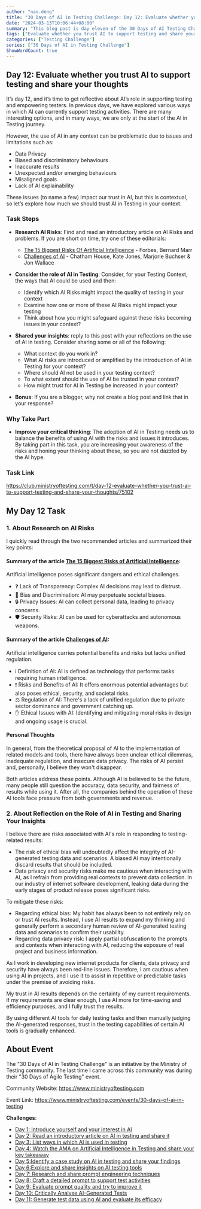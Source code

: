 ```yaml
---
author: "nao.deng"
title: "30 Days of AI in Testing Challenge: Day 12: Evaluate whether you trust AI to support testing and share your thoughts"
date: "2024-03-13T10:06:44+08:00"
summary: "This blog post is day eleven of the 30 Days of AI Testing Challenge, focusing on the use of AI to generate test data and evaluating its effectiveness. The post may include the author's real-world application of AI-generated test data and an assessment of its effectiveness and applicability. By sharing the application and evaluation of AI-generated test data, readers will understand how the author leverages AI technology to generate valid test data and enhance the efficiency of the testing process in real testing environments. This series of events is expected to provide testing professionals with cases of practical application of AI-generated test data and encourage them to experiment with this emerging technology."
tags: ["Evaluate whether you trust AI to support testing and share your thoughts","prompt engineering","Prompt"]
categories: ["Testing Challenge"]
series: ["30 Days of AI in Testing Challenge"]
ShowWordCount: true
---
```


## Day 12: Evaluate whether you trust AI to support testing and share your thoughts

It’s day 12, and it’s time to get reflective about AI’s role in supporting testing and empowering testers. In previous days, we have explored various ways in which AI can currently support testing activities. There are many interesting options, and in many ways, we are only at the start of the AI in Testing journey.

However, the use of AI in any context can be problematic due to issues and limitations such as:

- Data Privacy
- Biased and discriminatory behaviours
- Inaccurate results
- Unexpected and/or emerging behaviours
- Misaligned goals
- Lack of AI explainability

These issues (to name a few) impact our trust in AI, but this is contextual, so let’s explore how much we should trust AI in Testing in your context.

### Task Steps

- **Research AI Risks**: Find and read an introductory article on AI Risks and problems. If you are short on time, try one of these editorials:

  - [The 15 Biggest Risks Of Artificial Intelligence](https://www.forbes.com/sites/bernardmarr/2023/06/02/the-15-biggest-risks-of-artificial-intelligence/) - Forbes, Bernard Marr
  - [Challenges of AI](https://www.chathamhouse.org/2022/03/challenges-ai) - Chatham House, Kate Jones, Marjorie Buchser & Jon Wallace

- **Consider the role of AI in Testing**: Consider, for your Testing Context, the ways that AI could be used and then:

  - Identify which AI Risks might impact the quality of testing in your context
  - Examine how one or more of these AI Risks might impact your testing
  - Think about how you might safeguard against these risks becoming issues in your context?
- **Shared your insights**: reply to this post with your reflections on the use of AI in testing. Consider sharing some or all of the following:
  - What context do you work in?
  - What AI risks are introduced or amplified by the introduction of AI in Testing for your context?
  - Where should AI not be used in your testing context?
  - To what extent should the use of AI be trusted in your context?
  - How might trust for AI in Testing be increased in your context?
- **Bonus**: If you are a blogger, why not create a blog post and link that in your response?

### Why Take Part

- **Improve your critical thinking**: The adoption of AI in Testing needs us to balance the benefits of using AI with the risks and issues it introduces. By taking part in this task, you are increasing your awareness of the risks and honing your thinking about these, so you are not dazzled by the AI hype.

### Task Link

<https://club.ministryoftesting.com/t/day-12-evaluate-whether-you-trust-ai-to-support-testing-and-share-your-thoughts/75102>

## My Day 12 Task

### 1. About **Research on AI Risks**

I quickly read through the two recommended articles and summarized their key points:

#### Summary of the article [The 15 Biggest Risks of Artificial Intelligence](https://www.forbes.com/sites/bernardmarr/2023/06/02/the-15-biggest-risks-of-artificial-intelligence/):

Artificial intelligence poses significant dangers and ethical challenges.

- ❓ Lack of Transparency: Complex AI decisions may lead to distrust.
- 👥 Bias and Discrimination: AI may perpetuate societal biases.
- 🔒 Privacy Issues: AI can collect personal data, leading to privacy concerns.
- 🛡️ Security Risks: AI can be used for cyberattacks and autonomous weapons.

#### Summary of the article [Challenges of AI](https://www.chathamhouse.org/2022/03/challenges-ai):

Artificial intelligence carries potential benefits and risks but lacks unified regulation.

- ℹ️ Definition of AI: AI is defined as technology that performs tasks requiring human intelligence.
- ❗️ Risks and Benefits of AI: It offers enormous potential advantages but also poses ethical, security, and societal risks.
- ⚖️ Regulation of AI: There's a lack of unified regulation due to private sector dominance and government catching up.
- ✋ Ethical Issues with AI: Identifying and mitigating moral risks in design and ongoing usage is crucial.

#### Personal Thoughts

In general, from the theoretical proposal of AI to the implementation of related models and tools, there have always been unclear ethical dilemmas, inadequate regulation, and insecure data privacy. The risks of AI persist and, personally, I believe they won't disappear.

Both articles address these points. Although AI is believed to be the future, many people still question the accuracy, data security, and fairness of results while using it. After all, the companies behind the operation of these AI tools face pressure from both governments and revenue.

### 2. About **Reflection on the Role of AI in Testing** and **Sharing Your Insights**

I believe there are risks associated with AI's role in responding to testing-related results:

- The risk of ethical bias will undoubtedly affect the integrity of AI-generated testing data and scenarios. A biased AI may intentionally discard results that should be included.
- Data privacy and security risks make me cautious when interacting with AI, as I refrain from providing real contexts to prevent data collection. In our industry of internet software development, leaking data during the early stages of product release poses significant risks.

To mitigate these risks:

- Regarding ethical bias: My habit has always been to not entirely rely on or trust AI results. Instead, I use AI results to expand my thinking and generally perform a secondary human review of AI-generated testing data and scenarios to confirm their usability.
- Regarding data privacy risk: I apply partial obfuscation to the prompts and contexts when interacting with AI, reducing the exposure of real project and business information.

As I work in developing new internet products for clients, data privacy and security have always been red-line issues. Therefore, I am cautious when using AI in projects, and I use it to assist in repetitive or predictable tasks under the premise of avoiding risks.

My trust in AI results depends on the certainty of my current requirements. If my requirements are clear enough, I use AI more for time-saving and efficiency purposes, and I fully trust the results.

By using different AI tools for daily testing tasks and then manually judging the AI-generated responses, trust in the testing capabilities of certain AI tools is gradually enhanced.

## About Event

The "30 Days of AI in Testing Challenge" is an initiative by the Ministry of Testing community. The last time I came across this community was during their "30 Days of Agile Testing" event.

Community Website: <https://www.ministryoftesting.com>

Event Link: <https://www.ministryoftesting.com/events/30-days-of-ai-in-testing>

**Challenges**:

- [Day 1: Introduce yourself and your interest in AI](https://naodeng.com.cn/posts/event/30-days-of-ai-in-testing-day-1-introduce-yourself-and-your-interest-in-ai/)
- [Day 2: Read an introductory article on AI in testing and share it](https://naodeng.com.cn/posts/event/30-days-of-ai-in-testing-day-2-read-an-introductory-article-on-ai-in-testing-and-share-it/)
- [Day 3: List ways in which AI is used in testing](https://naodeng.com.cn/posts/event/30-days-of-ai-in-testing-day-3-list-ways-in-which-ai-is-used-in-testing/)
- [Day 4: Watch the AMA on Artificial Intelligence in Testing and share your key takeaway](https://naodeng.com.cn/posts/event/30-days-of-ai-in-testing-day-4-watch-the-ama-on-artificial-intelligence-in-testing-and-share-your-key-takeaway/)
- [Day 5:Identify a case study on AI in testing and share your findings](https://naodeng.com.cn/posts/event/30-days-of-ai-in-testing-day-5-identify-a-case-study-on-ai-in-testing-and-share-your-findings/)
- [Day 6:Explore and share insights on AI testing tools](https://naodeng.com.cn/posts/event/30-days-of-ai-in-testing-day-6-explore-and-share-insights-on-ai-testing-tools/)
- [Day 7: Research and share prompt engineering techniques](https://naodeng.com.cn/posts/event/30-days-of-ai-in-testing-day-7-research-and-share-prompt-engineering-techniques/)
- [Day 8: Craft a detailed prompt to support test activities](https://naodeng.com.cn/posts/event/30-days-of-ai-in-testing-day-8-craft-a-detailed-prompt-to-support-test-activities/)
- [Day 9: Evaluate prompt quality and try to improve it](https://naodeng.com.cn/posts/event/30-days-of-ai-in-testing-day-9-evaluate-prompt-quality-and-try-to-improve-it/)
- [Day 10: Critically Analyse AI-Generated Tests](https://naodeng.com.cn/posts/event/30-days-of-ai-in-testing-day-10-critically-analyse-ai-generated-tests/)
- [Day 11: Generate test data using AI and evaluate its efficacy](https://naodeng.com.cn/posts/event/30-days-of-ai-in-testing-day-11-generate-test-data-using-ai-and-evaluate-its-efficacy/)
